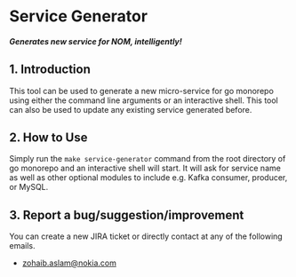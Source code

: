 # Service Generator

#### _Generates new service for NOM, intelligently!_

## 1. Introduction

This tool can be used to generate a new micro-service for go monorepo using either the command line arguments or an interactive shell. This tool can also be used to update any existing service generated before.

## 2. How to Use

Simply run the `make service-generator` command from the root directory of go monorepo and an interactive shell will start. It will ask for service name as well as other optional modules to include e.g. Kafka consumer, producer, or MySQL.

## 3. Report a bug/suggestion/improvement

You can create a new JIRA ticket or directly contact at any of the following emails.

- zohaib.aslam@nokia.com

